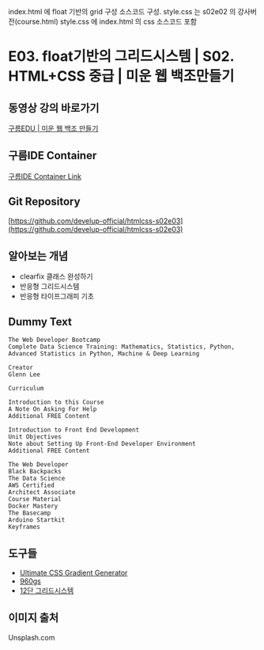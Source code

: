index.html 에 float 기반의 grid 구성 소스코드 구성.
style.css 는 s02e02 의 강사버전(course.html) style.css 에 index.html 의 css 소스코드 포함

#  E03. float기반의 그리드시스템 | S02. HTML+CSS 중급 | 미운 웹 백조만들기

## 동영상 강의 바로가기
[구름EDU | 미운 웹 백조 만들기](https://edu.goorm.io/learn/lecture/16783/%EB%AF%B8%EC%9A%B4-%EC%9B%B9-%EB%B0%B1%EC%A1%B0-%EB%A7%8C%EB%93%A4%EA%B8%B0-html-css)

## 구름IDE Container
[구름IDE Container Link](https://goor.me/E5efv)

## Git Repository
[https://github.com/develup-official/htmlcss-s02e03](https://github.com/develup-official/htmlcss-s02e03)

## 알아보는 개념
- clearfix 클래스 완성하기
- 반응형 그리드시스템
- 반응형 타이프그래피 기초


## Dummy Text
```
The Web Developer Bootcamp
Complete Data Science Training: Mathematics, Statistics, Python, Advanced Statistics in Python, Machine & Deep Learning

Creator
Glenn Lee

Curriculum

Introduction to this Course
A Note On Asking For Help
Additional FREE Content

Introduction to Front End Development
Unit Objectives
Note about Setting Up Front-End Developer Environment
Additional FREE Content

The Web Developer
Black Backpacks
The Data Science
AWS Certified
Architect Associate
Course Material
Docker Mastery
The Basecamp
Arduino Startkit
Keyframes
```

## 도구들
- [Ultimate CSS Gradient Generator](https://www.colorzilla.com/gradient-editor/)
- [960gs](https://960.gs)
- [12단 그리드시스템](https://d.pr/p7HAm5)

## 이미지 출처
Unsplash.com
